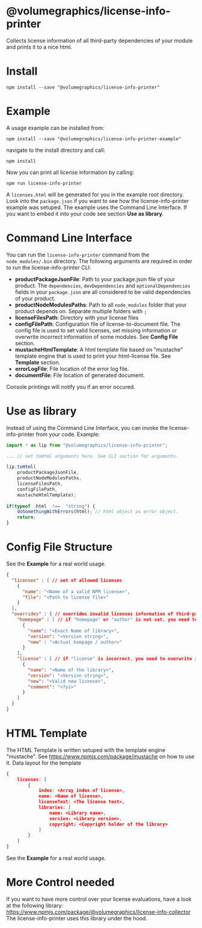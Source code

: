 

# @volumegraphics/license-info-printer
Collects license information of all third-party dependencies of your module and prints it to a nice html.
# Install
`npm install --save "@volumegraphics/license-info-printer"`
# Example
A usage example can be installed from:

`npm install --save "@volumegraphics/license-info-printer-example"`

navigate to the install directory and call:

`npm install`

Now you can print all license information by calling:

`npm run license-info-printer`

A `licenses.html` will be generated for you in the example root directory.
Look into the `package.json` if you want to see how the license-info-printer example was setuped.
The example uses the Command Line Interface. If you want to embed it into your code see section **Use as library**.

# Command Line Interface
You can run the `license-info-printer` command from the `node_modules/.bin` directory.
The following arguments are required in order to run the license-info-printer CLI:

 - **productPackageJsonFile**: Path to your package.json file of your product. The `dependencies`, `devDependencies` and `optionalDependencies` fields in your `package.json` are all considered to be valid dependencies of your product.
 - **productNodeModulesPaths**: Path to all `node_modules` folder that your product depends on. Separate multiple folders with `;`
 - **licenseFilesPath**: Directory with your license files
 - **configFilePath**: Configuration file of license-to-document file. The config file is used to set valid licenses, set missing information or overwrite incorrect information of some modules. See **Config File** section.
 - **mustacheHtmlTemplate**: A html template file based on "mustache" template engine that is used to print your html-license file. See **Template** section.
 - **errorLogFile**: File location of the error log file.
 - **documentFile**: File location of generated document.

Console printings will notify you if an error occured.
# Use as library
Instead of using the Command Line Interface, you can invoke the license-info-printer from your code.
Example:
```jsx
import * as lip from "@volumegraphics/license-info-printer";

... // set toHtml arguments here. See CLI section for arguments.

lip.toHtml(
	productPackageJsonFile, 
	productNodeModulesPaths, 
	licenseFilesPath,
	configFilePath,
	mustacheHtmlTemplate);
	
if(typeof  html  !==  "string") {
	doSomethingWithErrors(html); // html object as error object.
	return;
}

```
# Config File Structure
See the **Example** for a real world usage.
```json
{
  "licenses" : [ // set of allowed licenses
    {
      "name": "<Name of a valid NPM license>",
      "file": "<Path to license file>"
    }
  ],
  "overrides" : { // overrides invalid licenses information of third-party modules
    "homepage" : [ // if "homepage" or "author" is not set, you need to overwrite it here.
      {
        "name": "<Exact Name of library>",
        "version": "<Version string>",
        "new" : "<Actual hompage / author>"
      }
    ],
    "license" : [ // if "license" is incorrect, you need to overwrite it here
      {
        "name": "<Name of the library>",
        "version": "<Version string>",
        "new": "<Valid new license>",
        "comment": "<fyi>"
      }
    ]
  }
}
```
# HTML Template
The HTML Template is written setuped with the template engine "mustache". See https://www.npmjs.com/package/mustache on how to use it.
Data layout for the template
```json
{
	licenses: [
		{
			index: <Array index of license>,
			name: <Name of license>,
			licenseText: <The license text>,
			libraries: [
				name: <Library name>,
				version: <Library version>,
				copyright: <Copyright holder of the library>
			]
		}
	]
}
```
See the **Example** for a real world usage.
# More Control needed
If you want to have more control over your license evaluations, have a look at the following library:
https://www.npmjs.com/package/@volumegraphics/license-info-collector
The license-info-printer uses this library under the hood.